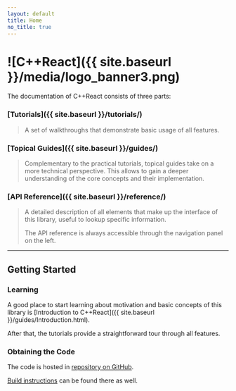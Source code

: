 ```yaml
---
layout: default
title: Home
no_title: true
---
```

# ![C++React]({{ site.baseurl }}/media/logo_banner3.png)

The documentation of C++React consists of three parts:

### [Tutorials]({{ site.baseurl }}/tutorials/)

> A set of walkthroughs that demonstrate basic usage of all features.

### [Topical Guides]({{ site.baseurl }}/guides/)

> Complementary to the practical tutorials, topical guides take on a more technical perspective.
> This allows to gain a deeper understanding of the core concepts and their implementation.

### [API Reference]({{ site.baseurl }}/reference/)

> A detailed description of all elements that make up the interface of this library,
> useful to lookup specific information.
>
> The API reference is always accessible through the navigation panel on the left.

--------

## Getting Started 

### Learning

A good place to start learning about motivation and basic concepts of this library is [Introduction to C++React]({{ site.baseurl }}/guides/Introduction.html).

After that, the tutorials provide a straightforward tour through all features.

### Obtaining the Code

The code is hosted in [repository on GitHub](https://github.com/schlangster/cpp.react).

[Build instructions](https://github.com/schlangster/cpp.react/wiki/Build-instructions) can be found there as well.